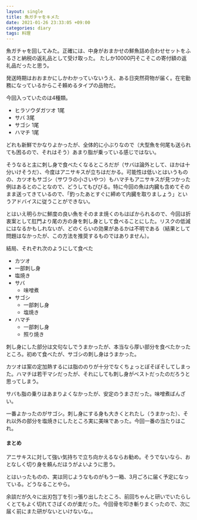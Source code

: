 ```yaml
---
layout: single
title: 魚ガチャをキメた
date: 2021-01-26 23:33:05 +09:00
categories: diary
tags: 料理
---
```


魚ガチャを回してみた。正確には、中身がおまかせの鮮魚詰め合わせセットをふるさと納税の返礼品として受け取った。
たしか10000円そこそこの寄付額の返礼品だったと思う。

発送時期はおおまかにしかわかっていないうえ、ある日突然荷物が届く。在宅勤務になっているからこそ頼めるタイプの品物だ。

今回入っていたのは4種類。

 - ヒラソウダガツオ 1尾
 - サバ 3尾
 - サゴシ 1尾
 - ハマチ 1尾

どれも新鮮でかなりよかったが、全体的に小ぶりなので（大型魚を何尾も送られても困るので、それはそう）あまり脂が乗っている感じではない。

そうなると主に刺し身で食べたくなるところだが（サバは論外として、ほかは十分いけそうだ）、今度はアニサキスが立ちはだかる。可能性は低いとはいうものの、カツオもサゴシ（サワラの小さいやつ）もハマチもアニサキスが見つかった例はあるとのことなので、どうしてもびびる。特に今回の魚は内臓も含めてそのまま送ってきているので、「釣ったあとすぐに締めて内臓を取りましょう」というアドバイスに従うことができない。

とはいえ明らかに鮮度の良い魚をそのまま焼くのもはばかられるので、今回は折衷案として肛門より尾の方の身を刺し身として食べることにした。リスクの低減にはなるかもしれないが、どのくらいの効果があるかは不明である（結果として問題はなかったが、この方法を推奨するものではありません）。

結局、それぞれ次のようにして食べた

  - カツオ
   - 一部刺し身
   - 塩焼き
  - サバ
    - 味噌煮
  - サゴシ
    - 一部刺し身
    - 塩焼き
  - ハマチ
    - 一部刺し身
    - 照り焼き


刺し身にした部分は文句なしでうまかったが、本当なら厚い部分を食べたかったところ。初めて食べたが、サゴシの刺し身はうまかった。

カツオは案の定加熱するには脂ののりが十分でなくちょっとぼそぼそしてしまった。ハマチは若干マシだったが、それにしても刺し身がベストだったのだろうと思ってしまう。

サバも脂の乗りはあまりよくなかったが、安定のうまさだった。味噌煮ばんざい。

一番よかったのがサゴシ。刺し身にする身も大きくとれたし（うまかった）、それ以外の部分を塩焼きにしたところ実に美味であった。今回一番の当たりはこれ。

#### まとめ

アニサキスに対して強い気持ちで立ち向かえるならお勧め。そうでないなら、おとなしく切り身を頼んだほうがよいように思う。

とはいったものの、実は同じようなものがもう一箱、3月ごろに届く予定になっている。どうなることやら。

余談だが久々に出刃包丁を引っ張り出したところ、前回ちゃんと研いでいたらしくとてもよく切れてさばくのが楽だった。今回骨を叩き斬りまくったので、次に届く前にまた研がないといけないな。。






